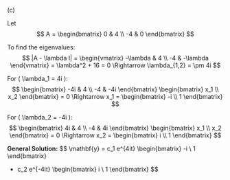 (c)

Let
$$
A = \begin{bmatrix}
0 & 4 \\
-4 & 0
\end{bmatrix}
$$

To find the eigenvalues:
$$
|A - \lambda I| = 
\begin{vmatrix}
-\lambda & 4 \\
-4 & -\lambda
\end{vmatrix}
= \lambda^2 + 16 = 0 \Rightarrow \lambda_{1,2} = \pm 4i
$$

For \( \lambda_1 = 4i \):
$$
\begin{bmatrix}
-4i & 4 \\
-4 & -4i
\end{bmatrix}
\begin{bmatrix}
x_1 \\
x_2
\end{bmatrix}
= 0
\Rightarrow 
x_1 = \begin{bmatrix}
-i \\
1
\end{bmatrix}
$$

For \( \lambda_2 = -4i \):
$$
\begin{bmatrix}
4i & 4 \\
-4 & 4i
\end{bmatrix}
\begin{bmatrix}
x_1 \\
x_2
\end{bmatrix}
= 0
\Rightarrow 
x_2 = \begin{bmatrix}
i \\
1
\end{bmatrix}
$$

**General Solution:**
$$
\mathbf{y} = c_1 e^{4it} \begin{bmatrix}
-i \\
1
\end{bmatrix}
+ c_2 e^{-4it} \begin{bmatrix}
i \\
1
\end{bmatrix}
$$